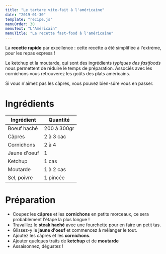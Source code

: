 ```yaml
---
title: "Le tartare vite-fait à l'américaine"
date: "2019-01-30"
template: "recipe.js"
menuOrder: 30
menuText: "L'Américain"
menuTitle: "La recette fast-food à l'américaine"
---
```



La **recette rapide** par excellence : cette recette a été simplifiée à l'extrème, pour les repas express !

Le ketchup et la moutarde, qui sont des ingrédients _typiques des fastfoods_ nous permettent de réduire le temps de préparation. Associés avec les cornichons vous retrouverez les goûts des plats américains.

Si vous n'aimez pas les câpres, vous pouvez bien-sûre vous en passer.

# Ingrédients

| Ingrédient	    | Quantité    |
| ----------------- | ----------- |
| Boeuf haché       | 200 à 300gr |
| Câpres 	        | 2 à 3 cac   |
| Cornichons        | 2 à 4       |
| Jaune d'oeuf      | 1           |
| Ketchup           | 1 cas       |
| Moutarde          | 1 à 2 cas   |
| Sel, poivre       | 1 pincée    |

# Préparation
- Coupez les **câpres** et les **cornichons** en petits morceaux, ce sera probablement l'étape la plus longue !
- Travaillez le **steak haché** avec une fourchette pour en faire un petit tas.
- Glissez-y le **jaune d'oeuf** et commencez à mélanger le tout.
- Ajoutez les câpres et les **cornichons**.
- Ajouter quelques traits de **ketchup** et de **moutarde**
- Assaisonnez, dégustez !


